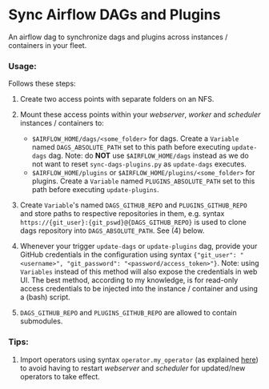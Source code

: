 # Sync Airflow DAGs and Plugins
An airflow dag to synchronize dags and plugins across instances / containers in your fleet.

### Usage:
Follows these steps:

1. Create two access points with separate folders on an NFS.

2. Mount these access points within your _webserver_, _worker_ and _scheduler_ instances / containers to:
    - `$AIRFLOW_HOME/dags/<some_folder>` for dags. Create a `Variable` named `DAGS_ABSOLUTE_PATH` set to this path before executing `update-dags` dag.
    Note: do **NOT** use `$AIRFLOW_HOME/dags` instead as we do not want to reset `sync-dags-plugins.py` as `update-dags` executes.
    - `$AIRFLOW_HOME/plugins` or `$AIRFLOW_HOME/plugins/<some_folder>` for plugins. Create a `Variable` named `PLUGINS_ABSOLUTE_PATH` set to this path before executing `update-plugins`.

3. Create `Variable`'s named `DAGS_GITHUB_REPO` and `PLUGINS_GITHUB_REPO` and store paths to respective repositories in them, e.g. syntax `https://{git_user}:{git_pswd}@{DAGS_GITHUB_REPO}` is used to clone dags repository into `DAGS_ABSOLUTE_PATH`. See (4) below.

4. Whenever your trigger `update-dags` or `update-plugins` dag, provide your GitHub credentials in the configuration using syntax `{"git_user": "<username>", "git_password": "<password/access_token>"}`.
Note: using `Variables` instead of this method will also expose the credentials in web UI. The best method, according to my knowledge, is for read-only access credentials to be injected into the instance / container and using a (bash) script.

5. `DAGS_GITHUB_REPO` and `PLUGINS_GITHUB_REPO` are allowed to contain submodules.

### Tips:
1. Import operators using syntax `operator.my_operator` (as explained [here](https://www.astronomer.io/guides/airflow-importing-custom-hooks-operators/)) to avoid having to restart _webserver_ and _scheduler_ for updated/new operators to take effect.

